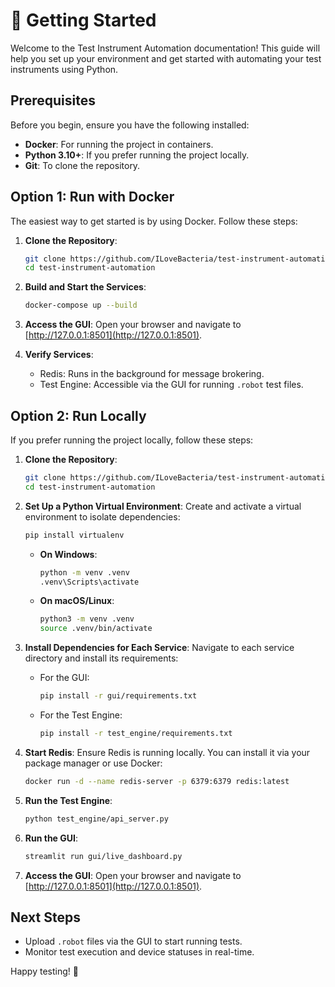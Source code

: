 # 🚀 Getting Started

Welcome to the Test Instrument Automation documentation! This guide will help you set up your environment and get started with automating your test instruments using Python.

## Prerequisites

Before you begin, ensure you have the following installed:

- **Docker**: For running the project in containers.
- **Python 3.10+**: If you prefer running the project locally.
- **Git**: To clone the repository.

## Option 1: Run with Docker

The easiest way to get started is by using Docker. Follow these steps:

1. **Clone the Repository**:
   ```bash
   git clone https://github.com/ILoveBacteria/test-instrument-automation.git
   cd test-instrument-automation
   ```

2. **Build and Start the Services**:
   ```bash
   docker-compose up --build
   ```

3. **Access the GUI**:
   Open your browser and navigate to [http://127.0.0.1:8501](http://127.0.0.1:8501).

4. **Verify Services**:
   - Redis: Runs in the background for message brokering.
   - Test Engine: Accessible via the GUI for running `.robot` test files.

## Option 2: Run Locally

If you prefer running the project locally, follow these steps:

1. **Clone the Repository**:
   ```bash
   git clone https://github.com/ILoveBacteria/test-instrument-automation.git
   cd test-instrument-automation
   ```

2. **Set Up a Python Virtual Environment**:
   Create and activate a virtual environment to isolate dependencies:

   ```bash
   pip install virtualenv
   ```

   - **On Windows**:
     ```bash
     python -m venv .venv
     .venv\Scripts\activate
     ```

   - **On macOS/Linux**:
     ```bash
     python3 -m venv .venv
     source .venv/bin/activate
     ```

3. **Install Dependencies for Each Service**:
   Navigate to each service directory and install its requirements:

   - For the GUI:
     ```bash
     pip install -r gui/requirements.txt
     ```

   - For the Test Engine:
     ```bash
     pip install -r test_engine/requirements.txt
     ```

4. **Start Redis**:
   Ensure Redis is running locally. You can install it via your package manager or use Docker:
   ```bash
   docker run -d --name redis-server -p 6379:6379 redis:latest
   ```

5. **Run the Test Engine**:
   ```bash
   python test_engine/api_server.py
   ```

6. **Run the GUI**:
   ```bash
   streamlit run gui/live_dashboard.py
   ```

7. **Access the GUI**:
   Open your browser and navigate to [http://127.0.0.1:8501](http://127.0.0.1:8501).

## Next Steps

- Upload `.robot` files via the GUI to start running tests.
- Monitor test execution and device statuses in real-time.

Happy testing! 🎉

